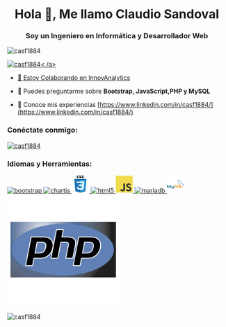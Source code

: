 <h1 align="center">Hola 👋, Me llamo Claudio Sandoval</h1>
<h3 align="center">Soy un Ingeniero en Informática y Desarrollador Web</h3>

<p align="left"> <img src ="https://komarev.com/ghpvc/?username=casf1884&label=Profile%20views&color=0e75b6&style=flat" alt="casf1884" /> </p>

<p align="left"> <a href="https ://github.com/ryo-ma/github-profile-trofeo"><img src="https://github-profile-trofeo.vercel.app/?username=casf1884" alt="casf1884" />< /a> </p>

- 👯 Estoy Colaborando en [InnovAnalytics](https://innovanalytics.cl)

- 💬 Puedes preguntarme sobre **Bootstrap, JavaScript,PHP y MySQL**

- 📄 Conoce mis experiencias [https://www.linkedin.com/in/casf1884/](https://www.linkedin.com/in/casf1884/)

<h3 align="left"> Conéctate conmigo:</h3>
<p align="left">
<a href="https://linkedin.com/in/casf1884" target="blank"><img align="center" src="https://raw.githubusercontent.com/rahuldkjain/github-profile-readme -generator/master/src/images/icons/Social/linked-in-alt.svg" alt="casf1884" height="30" width="40" /></a>
</p>

<h3 align= "left">Idiomas y Herramientas:</h3>
<p align="left"> <a href="https://getbootstrap.com" target="_blank" rel="noreferrer"> <img src="https://raw.githubusercontent.com/devicons/devicon /master/icons/bootstrap/bootstrap-plain-wordmark.svg" alt="bootstrap" width="40" height="40"/> </a> <a href="https://www.chartjs.org " target="_blank" rel="noreferrer"> <img src="https://www.chartjs.org/media/logo-title.svg" alt="chartjs" width="40" height="40" /> </a> <a href="https://www.w3schools.com/css/" target="_blank" rel="noreferrer"> <img src="https://raw.githubusercontent.com/devicons/devicon/master/icons/css3/css3-original-wordmark.svg" alt="css3" width="40" height="40"/> </a> <a href="https:// www.w3.org/html/" target="_blank" rel="noreferrer"> <img src="https://raw.githubusercontent.com/devicons/devicon/master/icons/html5/html5-original-wordmark .svg" alt="html5" ancho="40" altura="40"/> </a> <a href="https://developer.mozilla.org/en-US/docs/Web/JavaScript" destino ="_blank" rel="noreferrer"> <img src="https://raw.githubusercontent.com/devicons/devicon/master/icons/javascript/javascript-original.svg" alt="javascript" width="40 " altura = "40"/> </a> <a href="https://mariadb.org/" target="_blank" rel="noreferrer"> <img src="https://www.vectorlogo.zone/logos/mariadb/ icono-mariadb.svg" alt="mariadb" ancho="40" altura="40"/> </a> <a href="https://www.mysql.com/" target="_blank" rel= "noreferrer"> <img src="https://raw.githubusercontent.com/devicons/devicon/master/icons/mysql/mysql-original-wordmark.svg" alt="mysql" width="40" height=" 40"/> </a> <a href="https://www.php.net" target="_blank" rel="noreferrer"> <img src="https://raw.githubusercontent.com/devicons/devicon/master/icons/php/php-original.svg" alt="php" ancho="40" altura="40"/> </a> </p>

<p><img align="center" src="https://github-readme-stats.vercel.app/api/top-langs?username=casf1884&show_icons=true&locale=en&layout=compact" alt="casf1884" /> </p>
